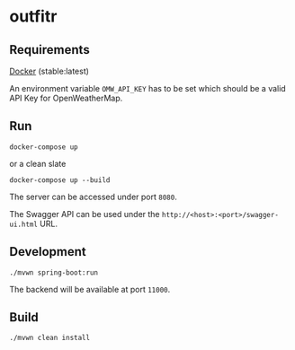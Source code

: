 # outfitr

## Requirements

[Docker](https://www.docker.com/) (stable:latest)

An environment variable `OMW_API_KEY` has to be set which should be a valid API Key for OpenWeatherMap.

## Run

```
docker-compose up
```

or a clean slate

```
docker-compose up --build
```

The server can be accessed under port `8080`.

The Swagger API can be used under the `http://<host>:<port>/swagger-ui.html` URL.

## Development

```
./mvwn spring-boot:run
```

The backend will be available at port `11000`.

## Build

```
./mvwn clean install
```
